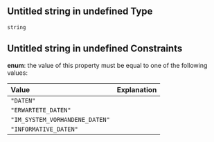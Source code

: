 ## Untitled string in undefined Type

`string`

## Untitled string in undefined Constraints

**enum**: the value of this property must be equal to one of the following values:

| Value                          | Explanation |
| :----------------------------- | :---------- |
| `"DATEN"`                      |             |
| `"ERWARTETE_DATEN"`            |             |
| `"IM_SYSTEM_VORHANDENE_DATEN"` |             |
| `"INFORMATIVE_DATEN"`          |             |
